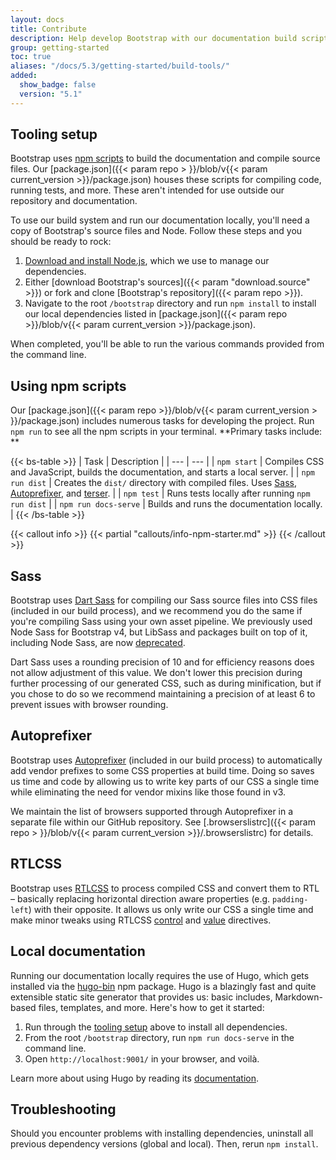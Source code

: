 ```yaml
---
layout: docs
title: Contribute
description: Help develop Bootstrap with our documentation build scripts and tests.
group: getting-started
toc: true
aliases: "/docs/5.3/getting-started/build-tools/"
added:
  show_badge: false
  version: "5.1"
---
```


## Tooling setup

Bootstrap uses [npm scripts](https://docs.npmjs.com/misc/scripts/) to build the
documentation and compile source files. Our [package.json]({{< param repo >
}}/blob/v{{< param current_version >}}/package.json) houses these scripts for
compiling code, running tests, and more. These aren't intended for use outside
our repository and documentation.

To use our build system and run our documentation locally, you'll need a copy of
Bootstrap's source files and Node. Follow these steps and you should be ready to
rock:

1. [Download and install Node.js](https://nodejs.org/en/download/), which we use
   to manage our dependencies.
2. Either [download Bootstrap's sources]({{< param "download.source" >}}) or
   fork and clone [Bootstrap's repository]({{< param repo >}}).
3. Navigate to the root `/bootstrap` directory and run `npm install` to install
   our local dependencies listed in [package.json]({{< param repo >}}/blob/v{{<
   param current_version >}}/package.json).

When completed, you'll be able to run the various commands provided from the
command line.

## Using npm scripts

Our [package.json]({{< param repo >}}/blob/v{{< param current_version >
}}/package.json) includes numerous tasks for developing the project. Run
`npm run` to see all the npm scripts in your terminal. **Primary tasks include:
**

{{< bs-table >}}
| Task | Description |
| --- | --- |
| `npm start` | Compiles CSS and JavaScript, builds the documentation, and
starts a local server. |
| `npm run dist` | Creates the `dist/` directory with compiled files.
Uses [Sass](https://sass-lang.com/), [Autoprefixer](https://github.com/postcss/autoprefixer),
and [terser](https://github.com/terser/terser). |
| `npm test` | Runs tests locally after running `npm run dist` |
| `npm run docs-serve` | Builds and runs the documentation locally. |
{{< /bs-table >}}

{{< callout info >}}
{{< partial "callouts/info-npm-starter.md" >}}
{{< /callout >}}

## Sass

Bootstrap uses [Dart Sass](https://sass-lang.com/dart-sass/) for compiling our
Sass source files into CSS files (included in our build process), and we
recommend you do the same if you're compiling Sass using your own asset
pipeline. We previously used Node Sass for Bootstrap v4, but LibSass and
packages built on top of it, including Node Sass, are
now [deprecated](https://sass-lang.com/blog/libsass-is-deprecated/).

Dart Sass uses a rounding precision of 10 and for efficiency reasons does not
allow adjustment of this value. We don't lower this precision during further
processing of our generated CSS, such as during minification, but if you chose
to do so we recommend maintaining a precision of at least 6 to prevent issues
with browser rounding.

## Autoprefixer

Bootstrap uses [Autoprefixer](https://github.com/postcss/autoprefixer) (included
in our build process) to automatically add vendor prefixes to some CSS
properties at build time. Doing so saves us time and code by allowing us to
write key parts of our CSS a single time while eliminating the need for vendor
mixins like those found in v3.

We maintain the list of browsers supported through Autoprefixer in a separate
file within our GitHub repository. See [.browserslistrc]({{< param repo >
}}/blob/v{{< param current_version >}}/.browserslistrc) for details.

## RTLCSS

Bootstrap uses [RTLCSS](https://rtlcss.com/) to process compiled CSS and convert
them to RTL – basically replacing horizontal direction aware properties (e.g.
`padding-left`) with their opposite. It allows us only write our CSS a single
time and make minor tweaks using
RTLCSS [control](https://rtlcss.com/learn/usage-guide/control-directives/)
and [value](https://rtlcss.com/learn/usage-guide/value-directives/) directives.

## Local documentation

Running our documentation locally requires the use of Hugo, which gets installed
via the [hugo-bin](https://www.npmjs.com/package/hugo-bin) npm package. Hugo is
a blazingly fast and quite extensible static site generator that provides us:
basic includes, Markdown-based files, templates, and more. Here's how to get it
started:

1. Run through the [tooling setup](#tooling-setup) above to install all
   dependencies.
2. From the root `/bootstrap` directory, run `npm run docs-serve` in the command
   line.
3. Open `http://localhost:9001/` in your browser, and voilà.

Learn more about using Hugo by reading
its [documentation](https://gohugo.io/documentation/).

## Troubleshooting

Should you encounter problems with installing dependencies, uninstall all
previous dependency versions (global and local). Then, rerun `npm install`.

